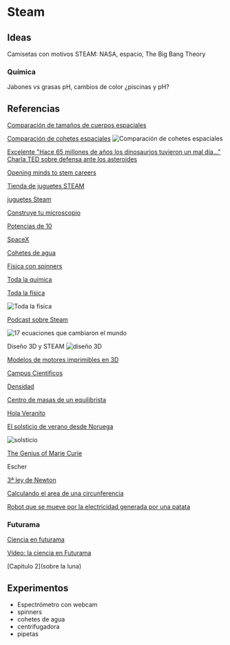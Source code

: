 # Steam

## Ideas

Camisetas con motivos STEAM: NASA, espacio, The Big Bang Theory

### Química

Jabones vs grasas
pH, cambios de color ¿piscinas y pH?

## Referencias

[Comparación de tamaños de cuerpos espaciales](https://twitter.com/ClouderFran/status/874557061492858880)

[Comparación de cohetes espaciales](https://twitter.com/WorldAndScience/status/874506694717579264)
![Comparación de cohetes espaciales](https://pbs.twimg.com/media/DCLfM_6XUAERD2H.jpg)

[Excelente "Hace 65 millones de años los dinosaurios tuvieron un mal día..." Charla TED sobre defensa ante los asteroides](https://www.ted.com/talks/phil_plait_how_to_defend_earth_from_asteroids)

[Opening minds to stem careers](http://www.europeanschoolnetacademy.eu/web/opening-minds-to-stem-careers)

[Tienda de juguetes STEAM](https://juguetes.science4you.es/)

[juguetes Steam](http://computerhoy.com/noticias/life/juguetes-stem-que-son-que-gustan-ninos-45594)

[Construye tu microscopio](https://www.youtube.com/playlist?list=PLDxBiw1MlK6TridT9-AKPZ33s2APj2ynr)

[Potencias de 10](https://www.youtube.com/playlist?list=PLDxBiw1MlK6Tcm7ukHHYAbr37EUxFJ5j)

[SpaceX](https://www.youtube.com/playlist?list=PLDxBiw1MlK6SEKDQ2aEu7WG0R-UHi_xQA)

[Cohetes de agua](https://www.youtube.com/playlist?list=PLDxBiw1MlK6RHdje9xzLtL2Z1FuGMb_IB)

[Física con spinners](github.com/javacasm/spinners)

[Toda la química](https://www.redbubble.com/es/people/dominicwalliman/works/26426671-the-map-of-chemistry)

[Toda la física](http://interestingengineering.com/one-map-explains-entirety-physics-connected)

![Toda la fisica](http://cdn.interestingengineering.com/wp-content/uploads/2016/12/physicsmap-1024x576.jpg)

[Podcast sobre Steam](http://podcast.stemiverse.com/)

![17 ecuaciones que cambiaron el mundo](http://static1.businessinsider.com/image/53289f55eab8ea3d524b5f3a-800-/stewart%2017%20equations%20gauss%27%20law%20corrected.png)

Diseño 3D y STEAM
![diseño 3D](https://pbs.twimg.com/media/DBHlXOUW0AQjWGB.jpg)

[Modelos de motores imprimibles en 3D](http://www.microsiervos.com/archivo/ingenieria/modelos-cajas-cambio-motores-impresos-3d-funcionales-no-producen-potencia.html)

[Campus Cientificos](https://www.campuscientificos.es/proyectos)

[Densidad](https://twitter.com/HdAnchiano/status/871289262376972288)


[Centro de masas de un equilibrista](https://twitter.com/HdAnchiano/status/876900237402677248)

[Hola Veranito](http://www.microsiervos.com/archivo/ciencia/por-que-la-tierra-esta-mas-lejos-del-sol-que-en-todo-el-ano-y-sin-embargo-morimos-de-calor.html)

[El solsticio de verano desde Noruega](https://twitter.com/marsrader/status/877336388617723905)

![solsticio](https://pbs.twimg.com/media/DCzsy2NXkAADZjU.jpg)

[The Genius of Marie Curie](https://www.youtube.com/watch?v=w6JFRi0Qm_s&feature=em-subs_digest-wl)

Escher

[3ª ley de Newton](https://twitter.com/TapasDeCiencia/status/877417879356018688)

[Calculando el area de una circunferencia](https://lh3.googleusercontent.com/-21cY8FDudUI/WUrYThAVAeI/AAAAAAAABog/y-kdY_A7qBQlWPP3ToGBu5XQLV1l6is-ACJoC/w530-h462-rw/circle.gif)

[Robot que se mueve por la electricidad generada por una patata](http://www.microsiervos.com/archivo/robots/patata-coche-autonoma.html)

### Futurama

[Ciencia en futurama](http://www.taringa.net/comunidades/ciencia-con-paciencia/142540/Info-La-Ciencia-en-Futurama.html)

[Vídeo: la ciencia en Futurama](https://www.youtube.com/watch?v=8pTtKo6ODcU)

[Capitulo 2](sobre la luna)


## Experimentos
* Espectrómetro con webcam
* spinners
* cohetes de agua
* centrifugadora
* pipetas
